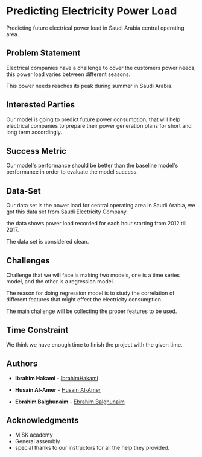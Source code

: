 # Predicting Electricity Power Load

Predicting future electrical power load in Saudi Arabia central operating area.

## Problem Statement

Electrical companies have a challenge to cover the customers power needs, this power load varies between different seasons.

This power needs reaches its peak during summer in Saudi Arabia.


## Interested Parties

Our model is going to predict future power consumption, that will help electrical companies to prepare their power generation plans for short and long term accordingly.


## Success Metric

Our model's performance should be better than the baseline model's performance in order to evaluate the model success. 

## Data-Set

Our data set is the power load for central operating area in Saudi Arabia, we got this data set from Saudi Electricity Company.

the data shows power load recorded for each hour starting from 2012 till 2017.

The data set is considered clean.

## Challenges

Challenge that we will face is making two models, one is a time series model, and the other is a regression model.

The reason for doing regression model is to study the correlation of different features that might effect the electricity consumption.

The main challenge will be collecting the proper features to be used.

## Time Constraint

We think we have enough time to finish the project with the given time.

## Authors

* **Ibrahim Hakami**      - [IbrahimHakami](https://github.com/IbrahimYahyaHakami)

* **Husain Al-Amer**      - [Husain Al-Amer](https://github.com/hma2022)

* **Ebrahim Balghunaim**  - [Ebrahim Balghunaim]()

## Acknowledgments

* MISK academy
* General assembly
* special thanks to our instructors for all the help they provided.